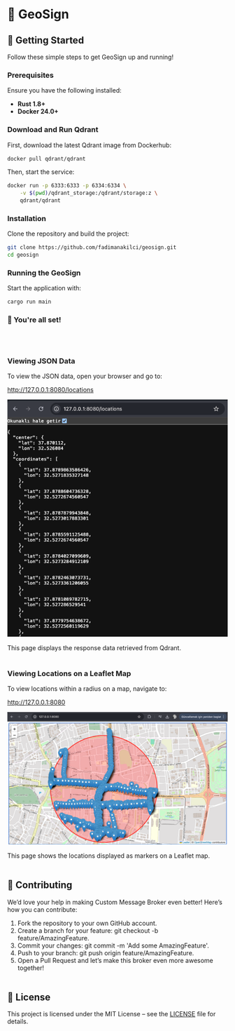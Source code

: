 # 🚀 GeoSign

## 🚧 Getting Started

Follow these simple steps to get GeoSign up and running!

### Prerequisites

Ensure you have the following installed:

- **Rust 1.8+**
- **Docker 24.0+**

### Download and Run Qdrant

First, download the latest Qdrant image from Dockerhub:

```bash
docker pull qdrant/qdrant
```

Then, start the service:

```bash
docker run -p 6333:6333 -p 6334:6334 \
    -v $(pwd)/qdrant_storage:/qdrant/storage:z \
    qdrant/qdrant
```

### Installation

Clone the repository and build the project:

```bash
git clone https://github.com/fadimanakilci/geosign.git
cd geosign
```

### Running the GeoSign
Start the application with:

```bash
cargo run main 
```

### 🚀 You're all set!
<br><br>

### Viewing JSON Data

To view the JSON data, open your browser and go to:

http://127.0.0.1:8080/locations

![Locations JSON Data](doc/asset/locations_json.png)

This page displays the response data retrieved from Qdrant.
<br><br>

### Viewing Locations on a Leaflet Map

To view locations within a radius on a map, navigate to:

http://127.0.0.1:8080

![Locations JSON Data](doc/asset/leaflet.png)

This page shows the locations displayed as markers on a Leaflet map.
<br><br>

## 🤝 Contributing
We’d love your help in making Custom Message Broker even better! Here’s how you can contribute:

1. Fork the repository to your own GitHub account.
2. Create a branch for your feature: git checkout -b feature/AmazingFeature.
3. Commit your changes: git commit -m 'Add some AmazingFeature'.
4. Push to your branch: git push origin feature/AmazingFeature.
5. Open a Pull Request and let’s make this broker even more awesome together!
<br><br>

## 📄 License
This project is licensed under the MIT License – see the [LICENSE](./LICENSE) file for details.